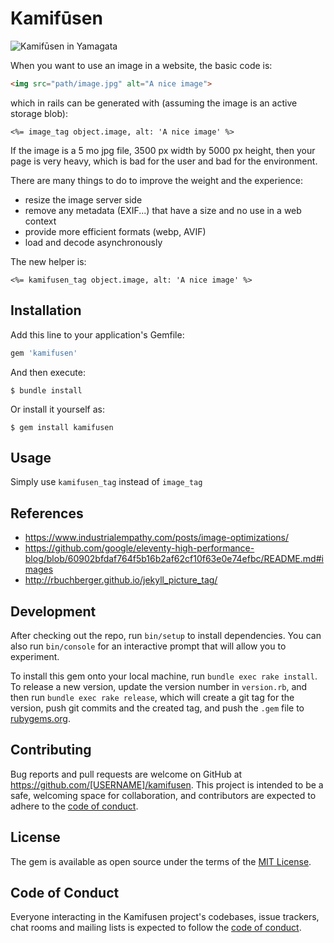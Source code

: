 # Kamifūsen

![Kamifūsen in Yamagata](https://upload.wikimedia.org/wikipedia/commons/thumb/0/0d/%E4%B8%AD%E6%B4%A5%E5%B7%9D%E9%9B%AA%E3%81%BE%E3%81%A4%E3%82%8A.jpg/1024px-%E4%B8%AD%E6%B4%A5%E5%B7%9D%E9%9B%AA%E3%81%BE%E3%81%A4%E3%82%8A.jpg)

When you want to use an image in a website, the basic code is:
```html
<img src="path/image.jpg" alt="A nice image">
```

which in rails can be generated with (assuming the image is an active storage blob):
```erb
<%= image_tag object.image, alt: 'A nice image' %>
```

If the image is a 5 mo jpg file, 3500 px width by 5000 px height, then your page is very heavy, which is bad for the user and bad for the environment.

There are many things to do to improve the weight and the experience:
- resize the image server side
- remove any metadata (EXIF...) that have a size and no use in a web context
- provide more efficient formats (webp, AVIF)
- load and decode asynchronously  


The new helper is:
```erb
<%= kamifusen_tag object.image, alt: 'A nice image' %>
```

## Installation

Add this line to your application's Gemfile:

```ruby
gem 'kamifusen'
```

And then execute:

    $ bundle install

Or install it yourself as:

    $ gem install kamifusen

## Usage

Simply use `kamifusen_tag` instead of `image_tag`

## References

- https://www.industrialempathy.com/posts/image-optimizations/
- https://github.com/google/eleventy-high-performance-blog/blob/60902bfdaf764f5b16b2af62cf10f63e0e74efbc/README.md#images
- http://rbuchberger.github.io/jekyll_picture_tag/

## Development

After checking out the repo, run `bin/setup` to install dependencies. You can also run `bin/console` for an interactive prompt that will allow you to experiment.

To install this gem onto your local machine, run `bundle exec rake install`. To release a new version, update the version number in `version.rb`, and then run `bundle exec rake release`, which will create a git tag for the version, push git commits and the created tag, and push the `.gem` file to [rubygems.org](https://rubygems.org).

## Contributing

Bug reports and pull requests are welcome on GitHub at https://github.com/[USERNAME]/kamifusen. This project is intended to be a safe, welcoming space for collaboration, and contributors are expected to adhere to the [code of conduct](https://github.com/[USERNAME]/kamifusen/blob/master/CODE_OF_CONDUCT.md).

## License

The gem is available as open source under the terms of the [MIT License](https://opensource.org/licenses/MIT).

## Code of Conduct

Everyone interacting in the Kamifusen project's codebases, issue trackers, chat rooms and mailing lists is expected to follow the [code of conduct](https://github.com/[USERNAME]/kamifusen/blob/master/CODE_OF_CONDUCT.md).
